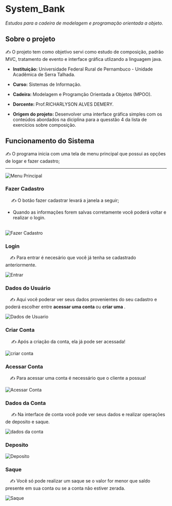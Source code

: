 # System_Bank
<em>Estudos para a cadeira de modelagem e programação orientada a objeto.</em>

## Sobre o projeto
<p>✍️ O projeto tem como objetivo servi como estudo de composição, padrão MVC, tratamento de evento e interface gráfica utlizando a linguagem java.</p>

* <Strong>Instituição:</Strong> Universidade Federal Rural de Pernambuco - Unidade Acadêmica de Serra Talhada.

* <Strong>Curso:</Strong> Sistemas de Informação.

* <Strong>Cadeira:</Strong> Modelagem e Programção Orientada a Objetos (MPOO).

* <Strong>Dorcente:</Strong> Prof.RICHARLYSON ALVES DEMERY.

* <Strong>Origem do projeto:</Strong> Desenvolver uma interface gráfica simples com os conteúdos abordados na diciplina para a quesstão 4 da lista de exercícios sobre composição.

## Funcionamento do Sistema

<p>✍️ O programa inicia com uma tela de menu principal que possui as opções de logar e fazer cadastro;</p>
<hr>
<img src="readmeImg/menu principal.png" alt="Menu Principal">

<br>

<h3>Fazer Cadastro</h3>

<p>&emsp; ✍️ O botão fazer cadastrar levará a janela a seguir;</p>

*   Quando as informações forem salvas corretamente você poderá voltar e realizar o login.

<br>

<img src="readmeImg/fazer cadastro.png" alt="Fazer Cadastro">

<h3>Login</h3>

<p>&emsp;✍️ Para entrar é necesário que você já tenha se cadastrado anteriormente.</p>

<img src="readmeImg/entrar.png" alt="Entrar">

<br>

<h3>Dados do Usuário</h3>

<p>&emsp;✍️ Aqui você poderar ver seus dados provenientes do seu cadastro e poderá escolher entre <Strong>acessar uma conta </Strong> ou <Strong>criar uma </Strong>. </p>

<img src="readmeImg/acessarCriarConta.png" alt="Dados de Usuario">


<br>

<h3>Criar Conta</h3>

<p>&emsp; ✍️ Após a criação da conta, ela já pode ser acessada!</p>

<img src="readmeImg/criar conta.png" alt="criar conta">

<br>

<h3>Acessar Conta</h3>
<p>&emsp;✍️ Para acessar uma conta é necessário que o cliente a possua!</p>

<img src="readmeImg/acessar conta.png" alt="Acessar Conta">

<br>

<h3>Dados da Conta</h3>
<p>&emsp; ✍️ Na interface de conta você pode ver seus dados e realizar operações de deposito e saque.</p>
<img src="readmeImg/dados da conta.png" alt="dados da conta">

<br>

<h3>Deposito</h3>

<img src="readmeImg/deposito.png" alt="Deposito">

<br>

<h3>Saque</h3>
<p>&emsp;✍️ Você só pode realizar um saque se o valor for menor que saldo presente em sua conta ou se a conta não estiver zerada. </p>
<img src="readmeImg/saque.png" alt="Saque">